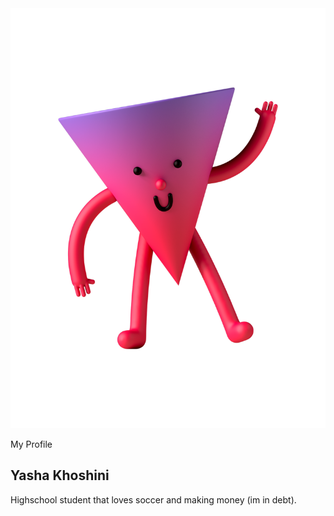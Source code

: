 <html>
    <head>
        <meta charset="utf-8">
        <meta name="viewport" content="width=device-width, initial-scale=1">
        <link rel="stylesheet" href="customization.css">
        <link rel="stylesheet" href="https://maxcdn.bootstrapcdn.com/bootstrap/3.4.1/css/bootstrap.min.css">
        <script src="https://ajax.googleapis.com/ajax/libs/jquery/3.6.3/jquery.min.js"></script>
        <script src="https://maxcdn.bootstrapcdn.com/bootstrap/3.4.1/js/bootstrap.min.js"></script>
    </head>

<body>
        <main>
          <article class="profile">
            <picture class="profile-img">
              <source srcset="images/yasha-profile.png" media="(min-width: 600px)">
              <img src="images/profile.png" alt="profile">
            </picture>
            <div class="content">
              <p class="detail">My Profile</p>
                <h1>Yasha Khoshini</h1>
              <p>
                Highschool student that loves soccer and making money (im in debt).
              </p>
              <a href="https://github.com/yashakhoshini" class="button"></a>
            </div>
          </article>
        </main>
</body> 
